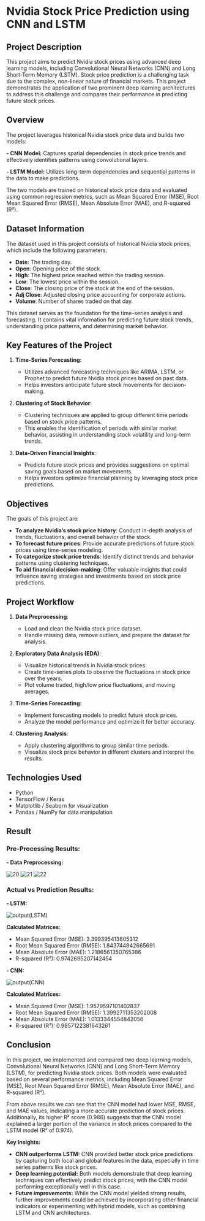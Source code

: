 
# Nvidia Stock Price Prediction using CNN and LSTM

## Project Description

This project aims to predict Nvidia stock prices using advanced deep learning models, including Convolutional Neural Networks (CNN) and Long Short-Term Memory (LSTM). Stock price prediction is a challenging task due to the complex, non-linear nature of financial markets. This project demonstrates the application of two prominent deep learning architectures to address this challenge and compares their performance in predicting future stock prices.

## Overview
The project leverages historical Nvidia stock price data and builds two models:

**- CNN Model:**  Captures spatial dependencies in stock price trends and effectively identifies patterns using convolutional layers.

**- LSTM Model:** Utilizes long-term dependencies and sequential patterns in the data to make predictions.
  
The two models are trained on historical stock price data and evaluated using common regression metrics, such as Mean Squared Error (MSE), Root Mean Squared Error (RMSE), Mean Absolute Error (MAE), and R-squared (R²).

## Dataset Information

The dataset used in this project consists of historical Nvidia stock prices, which include the following parameters:

- **Date**: The trading day.
- **Open**: Opening price of the stock.
- **High**: The highest price reached within the trading session.
- **Low**: The lowest price within the session.
- **Close**: The closing price of the stock at the end of the session.
- **Adj Close**: Adjusted closing price accounting for corporate actions.
- **Volume**: Number of shares traded on that day.

This dataset serves as the foundation for the time-series analysis and forecasting. It contains vital information for predicting future stock trends, understanding price patterns, and determining market behavior.

## Key Features of the Project

1. **Time-Series Forecasting**:
   - Utilizes advanced forecasting techniques like ARIMA, LSTM, or Prophet to predict future Nvidia stock prices based on past data.
   - Helps investors anticipate future stock movements for decision-making.

2. **Clustering of Stock Behavior**:
   - Clustering techniques are applied to group different time periods based on stock price patterns.
   - This enables the identification of periods with similar market behavior, assisting in understanding stock volatility and long-term trends.

3. **Data-Driven Financial Insights**:
   - Predicts future stock prices and provides suggestions on optimal saving goals based on market movements.
   - Helps investors optimize financial planning by leveraging stock price predictions.

## Objectives

The goals of this project are:

- **To analyze Nvidia’s stock price history**: Conduct in-depth analysis of trends, fluctuations, and overall behavior of the stock.
- **To forecast future prices**: Provide accurate predictions of future stock prices using time-series modeling.
- **To categorize stock price trends**: Identify distinct trends and behavior patterns using clustering techniques.
- **To aid financial decision-making**: Offer valuable insights that could influence saving strategies and investments based on stock price predictions.

## Project Workflow

1. **Data Preprocessing**:
   - Load and clean the Nvidia stock price dataset.
   - Handle missing data, remove outliers, and prepare the dataset for analysis.

2. **Exploratory Data Analysis (EDA)**:
   - Visualize historical trends in Nvidia stock prices.
   - Create time-series plots to observe the fluctuations in stock price over the years.
   - Plot volume traded, high/low price fluctuations, and moving averages.

3. **Time-Series Forecasting**:
   - Implement forecasting models to predict future stock prices.
   - Analyze the model performance and optimize it for better accuracy.

4. **Clustering Analysis**:
   - Apply clustering algorithms to group similar time periods.
   - Visualize stock price behavior in different clusters and interpret the results.
  
## Technologies Used

- Python
- TensorFlow / Keras
- Matplotlib / Seaborn for visualization
- Pandas / NumPy for data manipulation

## Result

### Pre-Processing Results:

**- Data Preprocessing:**

![20](https://github.com/user-attachments/assets/02889127-441a-4df0-a5e5-743f7086ef90)
![21](https://github.com/user-attachments/assets/cc848bd1-0c60-45ca-bd0a-cd1f27190a3d)
![22](https://github.com/user-attachments/assets/1c04433e-53c8-4d2a-af59-2ffb6a552ee7)

### Actual vs Prediction Results:

**- LSTM:**

![output(LSTM)](https://github.com/user-attachments/assets/6f3287ac-1698-4eda-a697-d01d92e9d010)

**Calculated Matrices:**

- Mean Squared Error (MSE): 3.399395413605312
- Root Mean Squared Error (RMSE): 1.843744942665691
- Mean Absolute Error (MAE): 1.2186561350765386
- R-squared (R²): 0.9742695207142454


**- CNN:**

![output(CNN)](https://github.com/user-attachments/assets/53c45eb3-b5ed-4611-ba25-615a11a85724)

**Calculated Matrices:**

- Mean Squared Error (MSE): 1.9579597101402837
- Root Mean Squared Error (RMSE): 1.3992711353202008
- Mean Absolute Error (MAE): 1.0133344554842056
- R-squared (R²): 0.9857122381643261

## Conclusion

In this project, we implemented and compared two deep learning models, Convolutional Neural Networks (CNN) and Long Short-Term Memory (LSTM), for predicting Nvidia stock prices. Both models were evaluated based on several performance metrics, including Mean Squared Error (MSE), Root Mean Squared Error (RMSE), Mean Absolute Error (MAE), and R-squared (R²).

From above results we can see that the CNN model had lower MSE, RMSE, and MAE values, indicating a more accurate prediction of stock prices. Additionally, its higher R² score (0.986) suggests that the CNN model explained a larger portion of the variance in stock prices compared to the LSTM model (R² of 0.974).

**Key Insights:**

- **CNN outperforms LSTM:** CNN provided better stock price predictions by capturing both local and global features in the data, especially in time series patterns like stock prices.
- **Deep learning potential:** Both models demonstrate that deep learning techniques can effectively predict stock prices, with the CNN model performing exceptionally well in this case.
- **Future improvements:** While the CNN model yielded strong results, further improvements could be achieved by incorporating other financial indicators or experimenting with hybrid models, such as combining LSTM and CNN architectures.
